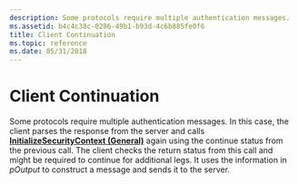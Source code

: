 ```yaml
---
description: Some protocols require multiple authentication messages.
ms.assetid: b4c4c38c-0286-49b1-b93d-4c6b885fe0f6
title: Client Continuation
ms.topic: reference
ms.date: 05/31/2018
---
```


# Client Continuation

Some protocols require multiple authentication messages. In this case, the client parses the response from the server and calls [**InitializeSecurityContext (General)**](/windows/win32/api/sspi/nf-sspi-initializesecuritycontexta) again using the continue status from the previous call. The client checks the return status from this call and might be required to continue for additional legs. It uses the information in *pOutput* to construct a message and sends it to the server.

 

 
